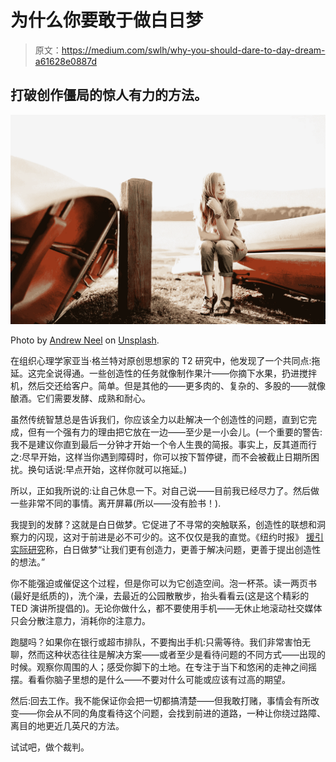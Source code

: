 # 为什么你要敢于做白日梦

> 原文：<https://medium.com/swlh/why-you-should-dare-to-day-dream-a61628e0887d>

## 打破创作僵局的惊人有力的方法。

![](img/2eca9b56b0ea71a4b238c0ccfbeea7dc.png)

Photo by [Andrew Neel](https://unsplash.com/@andrewtneel?utm_source=unsplash&utm_medium=referral&utm_content=creditCopyText) on [Unsplash](https://unsplash.com/search/photos/day-dreaming?utm_source=unsplash&utm_medium=referral&utm_content=creditCopyText).

在组织心理学家亚当·格兰特对原创思想家的 T2 研究中，他发现了一个共同点:拖延。这完全说得通。一些创造性的任务就像制作果汁——你摘下水果，扔进搅拌机，然后交还给客户。简单。但是其他的——更多肉的、复杂的、多股的——就像酿酒。它们需要发酵、成熟和耐心。

虽然传统智慧总是告诉我们，你应该全力以赴解决一个创造性的问题，直到它完成，但有一个强有力的理由把它放在一边——至少是一小会儿。(一个重要的警告:我不是建议你直到最后一分钟才开始一个令人生畏的简报。事实上，反其道而行之:尽早开始，这样当你遇到障碍时，你可以按下暂停键，而不会被截止日期所困扰。换句话说:早点开始，这样你就可以拖延。)

所以，正如我所说的:让自己休息一下。对自己说——目前我已经尽力了。然后做一些非常不同的事情。离开屏幕(所以——没有脸书！).

我提到的发酵？这就是白日做梦。它促进了不寻常的突触联系，创造性的联想和洞察力的闪现，这对于前进是必不可少的。这不仅仅是我的直觉。《纽约时报》 [援引](https://www.nytimes.com/2019/04/29/smarter-living/the-case-for-doing-nothing.html?te=1&nl=smarter-living&emc=edit_sl_20190526) [实际研究](http://clok.uclan.ac.uk/22263/1/22263%20Does%2520being%2520bored%2520make%2520us%2520more%2520creativeV2.pdf)称，白日做梦“让我们更有创造力，更善于解决问题，更善于提出创造性的想法。”

你不能强迫或催促这个过程，但是你可以为它创造空间。泡一杯茶。读一两页书(最好是纸质的)，洗个澡，去最近的公园散散步，抬头看看云(这是这个精彩的 TED 演讲所提倡的)。无论你做什么，都不要使用手机——无休止地滚动社交媒体只会分散注意力，消耗你的注意力。

跑腿吗？如果你在银行或超市排队，不要掏出手机:只需等待。我们非常害怕无聊，然而这种状态往往是解决方案——或者至少是看待问题的不同方式——出现的时候。观察你周围的人；感受你脚下的土地。在专注于当下和悠闲的走神之间摇摆。看看你脑子里想的是什么——不要对什么可能或应该有过高的期望。

然后:回去工作。我不能保证你会把一切都搞清楚——但我敢打赌，事情会有所改变——你会从不同的角度看待这个问题，会找到前进的道路，一种让你绕过路障、离目的地更近几英尺的方法。

试试吧，做个裁判。